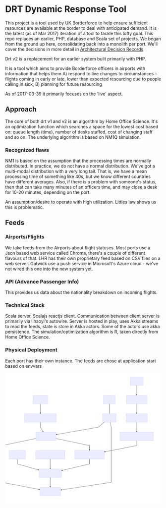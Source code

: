 # DRT Dynamic Response Tool


This project is a tool used by UK Borderforce to help ensure sufficient resources are available at the border to deal 
with anticipated demand. 
It is the latest (as of Mar 2017) iteration of a tool to tackle this lofty goal. This repo replaces an earlier, PHP, database
and Scala set of projects. 
We began from the ground up here, consolidating back into a monolith per port. We'll cover the decisions in more detail in 
[Architectural Decision Records](doc/architecture/decisions/0001-record-architecture-decisions.md)

Drt v2 is a replacement for an earlier system built primarily with PHP. 

It is a tool which aims to provide Borderforce officers in airports with information that helps them 
A) respond to live changes to circumstances - flights coming in early or late, lower than expected resourcing due to people calling in sick, 
B) planning for future resourcing

As of 2017-03-39 it primarily focuses on the 'live' aspect. 

## Approach
The core of both drt v1 and v2 is an algorithm by Home Office Science. It's an optimization function which searches a space for the lowest cost based on: queue length (time), number of desks staffed, cost of changing staff and so on. 
The underlying algorithm is based on NM1Q simulation. 

### Recognized flaws
NM1 is based on the assumption that the processing times are normally distributed. In practice, we do not have a normal distribution. We've got a multi-modal distribution with a very long tail. 
That is, we have a mean processing time of something like 40s, but we know different countries have different averages. Also, if there is a problem with someone's status, then that can take many minutes of an officers time, and may close a desk for 10-20 minutes, depending on the port. 

An assumption/desire to operate with high utilization. Littles law shows us this is problematic.

## Feeds

### Airports/Flights
We take feeds from the Airports about flight statuses. Most ports use a Json based web service called Chroma, there's a couple of different flavours of that. LHR has their own proprietary feed based on CSV files on a web server. Gatwick use a push service in Microsoft's Azure cloud - we've not wired this one into the new system yet.

### API (Advance Passenger Info)
This provides us data about the nationality breakdown on incoming flights. 

### Technical Stack
Scala server. Scalajs reactjs client. Communication between client server is primarily via lihaoyi's autowire. 
Server is hosted in play, uses Akka streams to read the feeds, state is store in Akka actors. Some of the actors use akka persistence. 
The simulation/optimization algorithm is R, taken directly from Home Office Science. 

### Physical Deployment
Each port has their own instance. The feeds are chose at application start based on envvars

![System Flow](doc/architecture/diagrams/systemflow.svg?raw=true)
